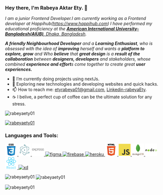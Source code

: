 ### Hey there, I'm Rabeya Aktar Ety. 👋

*I am a junior Frontend Developer.I am currently working as a Frontend developer at Happihub(https://www.happihub.com) I have performed my educational proficiency at the [**American International University-Bangladesh(AIUB)**, Dhaka, Bangladesh](https://www.aiub.edu/).*

***A friendly Neighbourhood Developer**  and a **Learning Enthusiast**,  who is obsessed with the idea of **improving** herself and wants a **platform to explore, grow** and Who **believe** that **great design** is a **result of the collaboration** between **designers, developers** and stakeholders, whose combined **experience and effort**s come together to create great **user experiences.*** 

* 🌱 I’m currently doing projects using nextJs.
* 🤔 Exploring new technologies and developing websites and quick hacks.
* 📫 How to reach me: etyrabeya01@gmail.com, [Linkedin-rabeyaEty](https://www.linkedin.com/in/rabeya-aktar-ety-143a77218/).
* ☕ I belive, a perfect cup of coffee can be the ultimate solution for any stress.

<p align="left"> <img src="https://komarev.com/ghpvc/?username=rabeyaety01&label=Profile%20views&color=0e75b6&style=flat" alt="rabeyaety01" /> </p>

<p align="left"> <a href="https://github.com/ryo-ma/github-profile-trophy"><img src="https://github-profile-trophy.vercel.app/?username=rabeyaety01" alt="rabeyaety01" /></a> </p>


<h3 align="left">Languages and Tools:</h3>
<p align="left"> <a href="https://www.w3schools.com/css/" target="_blank" rel="noreferrer"> <img src="https://raw.githubusercontent.com/devicons/devicon/master/icons/css3/css3-original-wordmark.svg" alt="css3" width="40" height="40"/> </a> <a href="https://www.electronjs.org" target="_blank" rel="noreferrer"> <img src="https://raw.githubusercontent.com/devicons/devicon/master/icons/electron/electron-original.svg" alt="electron" width="40" height="40"/> </a> <a href="https://expressjs.com" target="_blank" rel="noreferrer"> <img src="https://raw.githubusercontent.com/devicons/devicon/master/icons/express/express-original-wordmark.svg" alt="express" width="40" height="40"/> </a> <a href="https://www.figma.com/" target="_blank" rel="noreferrer"> <img src="https://www.vectorlogo.zone/logos/figma/figma-icon.svg" alt="figma" width="40" height="40"/> </a> <a href="https://firebase.google.com/" target="_blank" rel="noreferrer"> <img src="https://www.vectorlogo.zone/logos/firebase/firebase-icon.svg" alt="firebase" width="40" height="40"/> </a> <a href="https://heroku.com" target="_blank" rel="noreferrer"> <img src="https://www.vectorlogo.zone/logos/heroku/heroku-icon.svg" alt="heroku" width="40" height="40"/> </a> <a href="https://www.w3.org/html/" target="_blank" rel="noreferrer"> <img src="https://raw.githubusercontent.com/devicons/devicon/master/icons/html5/html5-original-wordmark.svg" alt="html5" width="40" height="40"/> </a> <a href="https://developer.mozilla.org/en-US/docs/Web/JavaScript" target="_blank" rel="noreferrer"> <img src="https://raw.githubusercontent.com/devicons/devicon/master/icons/javascript/javascript-original.svg" alt="javascript" width="40" height="40"/> </a> <a href="https://www.mongodb.com/" target="_blank" rel="noreferrer"> <img src="https://raw.githubusercontent.com/devicons/devicon/master/icons/mongodb/mongodb-original-wordmark.svg" alt="mongodb" width="40" height="40"/> </a> <a href="https://nodejs.org" target="_blank" rel="noreferrer"> <img src="https://raw.githubusercontent.com/devicons/devicon/master/icons/nodejs/nodejs-original-wordmark.svg" alt="nodejs" width="40" height="40"/> </a> <a href="https://reactjs.org/" target="_blank" rel="noreferrer"> <img src="https://raw.githubusercontent.com/devicons/devicon/master/icons/react/react-original-wordmark.svg" alt="react" width="40" height="40"/> </a> <a href="https://www.adobe.com/products/xd.html" target="_blank" rel="noreferrer"> <img src="https://cdn.worldvectorlogo.com/logos/adobe-xd.svg" alt="xd" width="40" height="40"/> </a> </p>

<p><img align="left" src="https://github-readme-stats.vercel.app/api/top-langs?username=rabeyaety01&show_icons=true&locale=en&layout=compact" alt="rabeyaety01" /></p>

<p>&nbsp;<img align="center" src="https://github-readme-stats.vercel.app/api?username=rabeyaety01&show_icons=true&locale=en" alt="rabeyaety01" /></p>

<p><img align="center" src="https://github-readme-streak-stats.herokuapp.com/?user=rabeyaety01&" alt="rabeyaety01" /></p>
